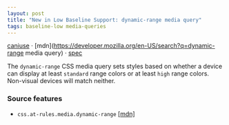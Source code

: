 ```yaml
---
layout: post
title: "New in Low Baseline Support: dynamic-range media query"
tags: baseline-low media-queries
---
```


[caniuse](https://caniuse.com/?search=dynamic-range) · [mdn](https://developer.mozilla.org/en-US/search?q=dynamic-range media query) · [spec](https://drafts.csswg.org/mediaqueries-5/#dynamic-range)

The `dynamic-range` CSS media query sets styles based on whether a device can display at least `standard` range colors or at least `high` range colors. Non-visual devices will match neither.

### Source features

- ``css.at-rules.media.dynamic-range`` [[mdn]](https://developer.mozilla.org/en-US/search?q=css.at-rules.media.dynamic-range)

